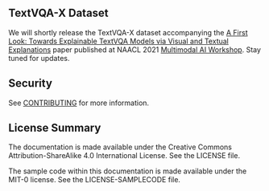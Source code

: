 ## TextVQA-X Dataset

We will shortly release the TextVQA-X dataset accompanying the [A First Look: Towards Explainable TextVQA Models via Visual and Textual Explanations](https://www.amazon.science/publications/a-first-look-towards-explainable-textvqa-models-via-visual-and-textual-explanations) paper published at NAACL 2021 [Multimodal AI Workshop](http://multicomp.cs.cmu.edu/naacl2021multimodalworkshop/). Stay tuned for updates. 

## Security

See [CONTRIBUTING](CONTRIBUTING.md#security-issue-notifications) for more information.

## License Summary

The documentation is made available under the Creative Commons Attribution-ShareAlike 4.0 International License. See the LICENSE file.

The sample code within this documentation is made available under the MIT-0 license. See the LICENSE-SAMPLECODE file.
